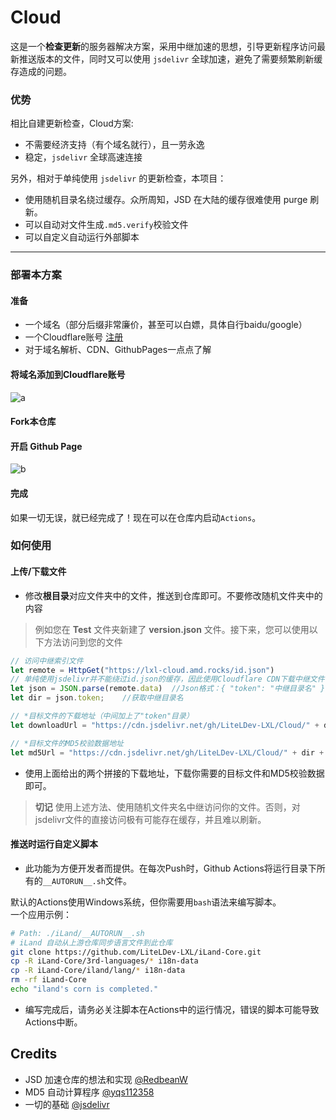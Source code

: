 # Cloud
这是一个**检查更新**的服务器解决方案，采用中继加速的思想，引导更新程序访问最新推送版本的文件，同时又可以使用 `jsdelivr` 全球加速，避免了需要频繁刷新缓存造成的问题。

### 优势

相比自建更新检查，Cloud方案:

 - 不需要经济支持（有个域名就行），且一劳永逸
 - 稳定，`jsdelivr` 全球高速连接

另外，相对于单纯使用 `jsdelivr` 的更新检查，本项目：
 - 使用随机目录名绕过缓存。众所周知，JSD 在大陆的缓存很难使用 purge 刷新。
 - 可以自动对文件生成`.md5.verify`校验文件
 - 可以自定义自动运行外部脚本

------

### 部署本方案
#### 准备
 - 一个域名（部分后缀非常廉价，甚至可以白嫖，具体自行baidu/google）
 - 一个Cloudflare账号 [注册](https://dash.cloudflare.com/sign-up)
 - 对于域名解析、CDN、GithubPages一点点了解
#### 将域名添加到Cloudflare账号
![a](https://user-images.githubusercontent.com/29711228/144693542-9f7f37d9-db6b-43ce-8ed8-dd89a296ece4.png)
#### Fork本仓库
#### 开启 Github Page
![b](https://user-images.githubusercontent.com/29711228/144693897-2d708842-a3d3-4e84-bbff-ff16779d089d.png)
#### 完成
如果一切无误，就已经完成了！现在可以在仓库内启动`Actions`。

### 如何使用
#### 上传/下载文件
 - 修改**根目录**对应文件夹中的文件，推送到仓库即可。不要修改随机文件夹中的内容

> 例如您在 **Test** 文件夹新建了 **version.json** 文件。接下来，您可以使用以下方法访问到您的文件

```javascript
// 访问中继索引文件
let remote = HttpGet("https://lxl-cloud.amd.rocks/id.json")
// 单纯使用jsdelivr并不能绕过id.json的缓存，因此使用Cloudflare CDN下载中继文件，获取中继目录名后再使用速度较快的jsdelivr进行下载
let json = JSON.parse(remote.data)	//Json格式：{ "token": "中继目录名" }
let dir = json.token;	 //获取中继目录名

// *目标文件的下载地址（中间加上了"token"目录）
let downloadUrl = "https://cdn.jsdelivr.net/gh/LiteLDev-LXL/Cloud/" + dir + "/Test/version.json"

// *目标文件的MD5校验数据地址
let md5Url = "https://cdn.jsdelivr.net/gh/LiteLDev-LXL/Cloud/" + dir + "/Test/version.json.md5.verify"
```
 - 使用上面给出的两个拼接的下载地址，下载你需要的目标文件和MD5校验数据即可。

> **切记** 使用上述方法、使用随机文件夹名中继访问你的文件。否则，对jsdelivr文件的直接访问极有可能存在缓存，并且难以刷新。

#### 推送时运行自定义脚本
 - 此功能为方便开发者而提供。在每次Push时，Github Actions将运行目录下所有的`__AUTORUN__.sh`文件。

 默认的Actions使用Windows系统，但你需要用`bash`语法来编写脚本。<br>
 一个应用示例：

 ```bash
 # Path: ./iLand/__AUTORUN__.sh
 # iLand 自动从上游仓库同步语言文件到此仓库
 git clone https://github.com/LiteLDev-LXL/iLand-Core.git
 cp -R iLand-Core/3rd-languages/* i18n-data
 cp -R iLand-Core/iland/lang/* i18n-data
 rm -rf iLand-Core
 echo "iland's corn is completed."
 ```
  - 编写完成后，请务必关注脚本在Actions中的运行情况，错误的脚本可能导致Actions中断。

## Credits
 - JSD 加速仓库的想法和实现 [@RedbeanW](https://github.com/Redbeanw44602)
 - MD5 自动计算程序 [@yqs112358](https://github.com/yqs112358)
 - 一切的基础 [@jsdelivr](https://github.com/jsdelivr)
